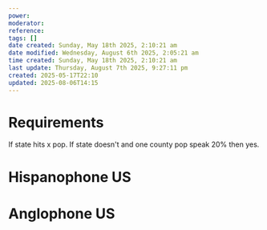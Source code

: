 ```yaml
---
power: 
moderator: 
reference: 
tags: []
date created: Sunday, May 18th 2025, 2:10:21 am
date modified: Wednesday, August 6th 2025, 2:05:21 am
time created: Sunday, May 18th 2025, 2:10:21 am
last update: Thursday, August 7th 2025, 9:27:11 pm
created: 2025-05-17T22:10
updated: 2025-08-06T14:15
---
```

# Requirements
If state hits x pop.
If state doesn't and one county pop speak 20% then yes.

# Hispanophone US
# Anglophone US